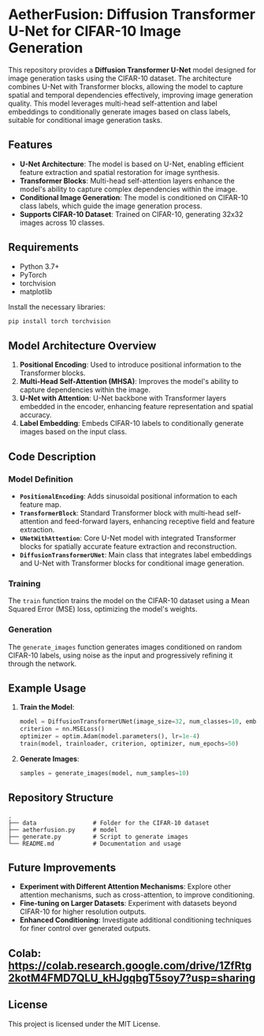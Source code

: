 # AetherFusion: Diffusion Transformer U-Net for CIFAR-10 Image Generation

This repository provides a **Diffusion Transformer U-Net** model designed for image generation tasks using the CIFAR-10 dataset. The architecture combines U-Net with Transformer blocks, allowing the model to capture spatial and temporal dependencies effectively, improving image generation quality. This model leverages multi-head self-attention and label embeddings to conditionally generate images based on class labels, suitable for conditional image generation tasks.

## Features
- **U-Net Architecture**: The model is based on U-Net, enabling efficient feature extraction and spatial restoration for image synthesis.
- **Transformer Blocks**: Multi-head self-attention layers enhance the model's ability to capture complex dependencies within the image.
- **Conditional Image Generation**: The model is conditioned on CIFAR-10 class labels, which guide the image generation process.
- **Supports CIFAR-10 Dataset**: Trained on CIFAR-10, generating 32x32 images across 10 classes.

## Requirements
- Python 3.7+
- PyTorch
- torchvision
- matplotlib

Install the necessary libraries:
```bash
pip install torch torchvision
```

## Model Architecture Overview

1. **Positional Encoding**: Used to introduce positional information to the Transformer blocks.
2. **Multi-Head Self-Attention (MHSA)**: Improves the model's ability to capture dependencies within the image.
3. **U-Net with Attention**: U-Net backbone with Transformer layers embedded in the encoder, enhancing feature representation and spatial accuracy.
4. **Label Embedding**: Embeds CIFAR-10 labels to conditionally generate images based on the input class.

## Code Description

### Model Definition
- **`PositionalEncoding`**: Adds sinusoidal positional information to each feature map.
- **`TransformerBlock`**: Standard Transformer block with multi-head self-attention and feed-forward layers, enhancing receptive field and feature extraction.
- **`UNetWithAttention`**: Core U-Net model with integrated Transformer blocks for spatially accurate feature extraction and reconstruction.
- **`DiffusionTransformerUNet`**: Main class that integrates label embeddings and U-Net with Transformer blocks for conditional image generation.

### Training
The `train` function trains the model on the CIFAR-10 dataset using a Mean Squared Error (MSE) loss, optimizing the model's weights.

### Generation
The `generate_images` function generates images conditioned on random CIFAR-10 labels, using noise as the input and progressively refining it through the network.

## Example Usage

1. **Train the Model**:
   ```python
   model = DiffusionTransformerUNet(image_size=32, num_classes=10, embedding_dim=128, num_heads=4).cuda()
   criterion = nn.MSELoss()
   optimizer = optim.Adam(model.parameters(), lr=1e-4)
   train(model, trainloader, criterion, optimizer, num_epochs=50)
   ```

2. **Generate Images**:
   ```python
   samples = generate_images(model, num_samples=10)
   ```

## Repository Structure

```plaintext
.
├── data                # Folder for the CIFAR-10 dataset
├── aetherfusion.py     # model
├── generate.py         # Script to generate images
└── README.md           # Documentation and usage
```

## Future Improvements

- **Experiment with Different Attention Mechanisms**: Explore other attention mechanisms, such as cross-attention, to improve conditioning.
- **Fine-tuning on Larger Datasets**: Experiment with datasets beyond CIFAR-10 for higher resolution outputs.
- **Enhanced Conditioning**: Investigate additional conditioning techniques for finer control over generated outputs.

Colab: https://colab.research.google.com/drive/1ZfRtg2kotM4FMD7QLU_kHJgqbgT5soy7?usp=sharing
---

## License
This project is licensed under the MIT License.
